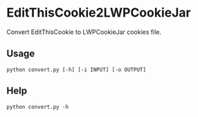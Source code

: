 # EditThisCookie2LWPCookieJar
Convert EditThisCookie to LWPCookieJar cookies file.

## Usage

```
python convert.py [-h] [-i INPUT] [-o OUTPUT]
```

## Help

```
python convert.py -h
```
